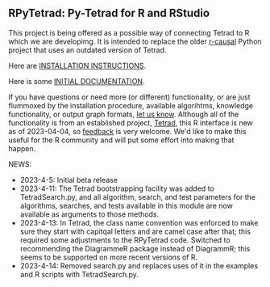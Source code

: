 ## RPyTetrad: Py-Tetrad for R and RStudio

This project is being offered as a possible way of connecting Tetrad to R which we are developimg. It is intended to replace the older [r-causal](https://github.com/bd2kccd/r-causal) Python project that uses an outdated version of Tetrad.

Here are [INSTALLATION INSTRUCTIONS](https://github.com/cmu-phil/py-tetrad/blob/main/pytetrad/R/INSTALLATION.md).

Here is some [INITIAL DOCUMENTATION](https://github.com/cmu-phil/py-tetrad/blob/main/pytetrad/R/DOCUMENTATION.md).

If you have questions or need more (or different) functionality, or are just flummoxed by the installation procedure, available algorihtms, knowledge functionality, or output graph formats, [let us know](https://github.com/cmu-phil/py-tetrad/issues). Although all of the functionality is from an established project, [Tetrad](https://github.com/cmu-phil/tetrad), this R interface is new as of 2023-04-04, so [feedback](https://github.com/cmu-phil/py-tetrad/issues) is very welcome. We'd like to make this useful for the R community and will put some effort into making that happen.

NEWS:

* 2023-4-5: Initial beta release
* 2023-4-11: The Tetrad bootstrapping facility was added to TetradSearch.py, and all algorithm, search, and test parameters for the algorithms, searches, and tests available in this module are now available as arguments to those methods.
* 2023-4-13: In Tetrad, the class name convention was enforced to make sure they start with capitqal letters and are camel case after that; this required some adjustments to the RPyTetrad code. Switched to recommending the DiagrammeR package instead of DiagrammR; this seems to be supported on more recent versions of R.
* 2023-4-14: Removed search.py and replaces uses of it in the examples and R scripts with TetradSearch.py.
